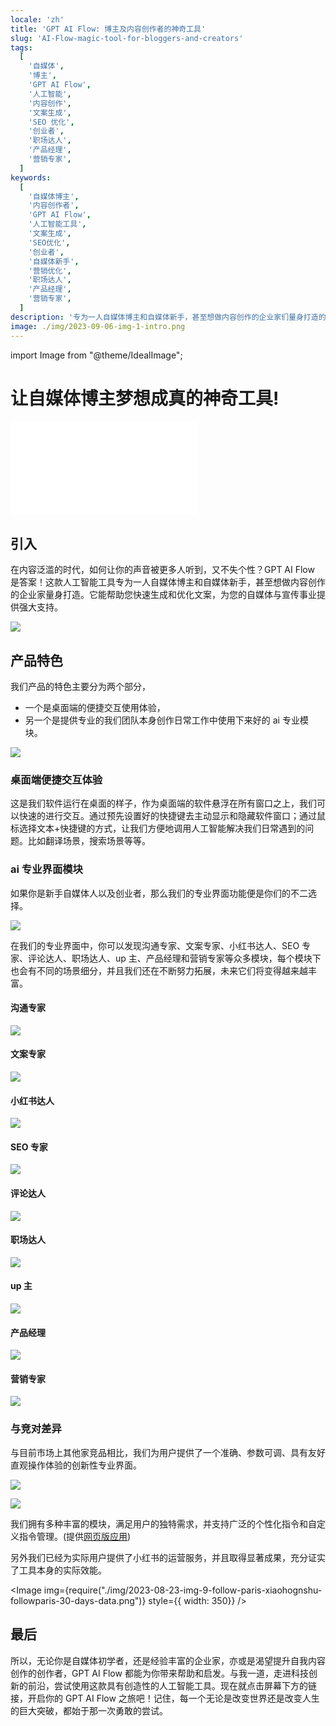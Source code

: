 ```yaml
---
locale: 'zh'
title: 'GPT AI Flow: 博主及内容创作者的神奇工具'
slug: 'AI-Flow-magic-tool-for-bloggers-and-creators'
tags:
  [
    '自媒体',
    '博主',
    'GPT AI Flow',
    '人工智能',
    '内容创作',
    '文案生成',
    'SEO 优化',
    '创业者',
    '职场达人',
    '产品经理',
    '营销专家',
  ]
keywords:
  [
    '自媒体博主',
    '内容创作者',
    'GPT AI Flow',
    '人工智能工具',
    '文案生成',
    'SEO优化',
    '创业者',
    '自媒体新手',
    '营销优化',
    '职场达人',
    '产品经理',
    '营销专家',
  ]
description: '专为一人自媒体博主和自媒体新手，甚至想做内容创作的企业家们量身打造的神奇人工智能工具 – GPT AI Flow。它能帮助您快速生成和优化文案，为您的自媒体与宣传事业提供强大支持。'
image: ./img/2023-09-06-img-1-intro.png
---
```


import Image from "@theme/IdealImage";

# 让自媒体博主梦想成真的神奇工具!

<iframe src="//player.bilibili.com/player.html?aid=490716983&bvid=BV1sN411i7Uh&cid=1259490531&p=1" scrolling="no" border="0" frameBorder="no" framespacing="0" allowFullScreen="true"> </iframe>

## 引入

在内容泛滥的时代，如何让你的声音被更多人听到，又不失个性？GPT AI Flow 是答案！这款人工智能工具专为一人自媒体博主和自媒体新手，甚至想做内容创作的企业家量身打造。它能帮助您快速生成和优化文案，为您的自媒体与宣传事业提供强大支持。

![](./img/2023-09-06-img-1-intro.png)

## 产品特色

我们产品的特色主要分为两个部分，

- 一个是桌面端的便捷交互使用体验，
- 另一个是提供专业的我们团队本身创作日常工作中使用下来好的 ai 专业模块。

<!-- truncate -->

![](./img/2023-09-06-img-2-basic-presentation.png)

### 桌面端便捷交互体验

这是我们软件运行在桌面的样子，作为桌面端的软件悬浮在所有窗口之上，我们可以快速的进行交互。通过预先设置好的快捷键去主动显示和隐藏软件窗口；通过鼠标选择文本+快捷键的方式，让我们方便地调用人工智能解决我们日常遇到的问题。比如翻译场景，搜索场景等等。

### ai 专业界面模块

如果你是新手自媒体人以及创业者，那么我们的专业界面功能便是你们的不二选择。

![](./img/2023-09-06-img-3-proMode-interface.png)

在我们的专业界面中，你可以发现沟通专家、文案专家、小红书达人、SEO 专家、评论达人、职场达人、up 主、产品经理和营销专家等众多模块，每个模块下也会有不同的场景细分，并且我们还在不断努力拓展，未来它们将变得越来越丰富。

#### 沟通专家

![](./img/2023-09-06-img-4-proMode-tab-1-communication.png)

#### 文案专家

![](./img/2023-09-06-img-5-proMode-tab-2-copywriting.png)

#### 小红书达人

![](./img/2023-09-06-img-6-proMode-tab-3-xiaohongshu.png)

#### SEO 专家

![](./img/2023-09-06-img-7-proMode-tab-4-seo.png)

#### 评论达人

![](./img/2023-09-06-img-8-proMode-tab-5-comment.png)

#### 职场达人

![](./img/2023-09-06-img-9-proMode-tab-6-career.png)

#### up 主

![](./img/2023-09-06-img-10-proMode-tab-7-up-zhu.png)

#### 产品经理

![](./img/2023-09-06-img-11-proMode-tab-8-produt-manager.png)

#### 营销专家

![](./img/2023-09-06-img-12-proMode-tab-9-marketing-expert.png)

### 与竞对差异

与目前市场上其他家竞品相比，我们为用户提供了一个准确、参数可调、具有友好直观操作体验的创新性专业界面。

![](./img/2023-09-06-img-13-proMode-tab-2-copywriting-multiple-contexts.png)

![](./img/2023-09-06-img-14-proMode-tab-6-career-multiple-contexts.png)

我们拥有多种丰富的模块，满足用户的独特需求，并支持广泛的个性化指令和自定义指令管理。(提供[网页版应用](https://www.app.gptaiflow.com/))

另外我们已经为实际用户提供了小红书的运营服务，并且取得显著成果，充分证实了工具本身的实际效能。

<Image img={require("./img/2023-08-23-img-9-follow-paris-xiaohognshu-followparis-30-days-data.png")} style={{ width: 350}} />

## 最后

所以，无论你是自媒体初学者，还是经验丰富的企业家，亦或是渴望提升自我内容创作的创作者，GPT AI Flow 都能为你带来帮助和启发。与我一道，走进科技创新的前沿，尝试使用这款具有创造性的人工智能工具。现在就点击屏幕下方的链接，开启你的 GPT AI Flow 之旅吧！记住，每一个无论是改变世界还是改变人生的巨大突破，都始于那一次勇敢的尝试。
